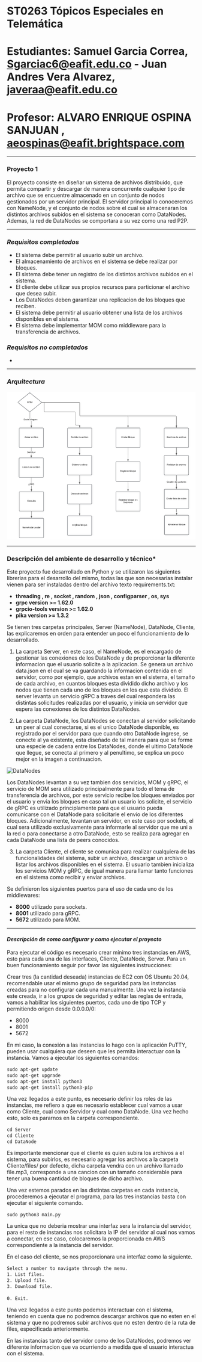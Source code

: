 # **ST0263 Tópicos Especiales en Telemática**

# **Estudiantes**: Samuel Garcia Correa, Sgarciac6@eafit.edu.co - Juan Andres Vera Alvarez, javeraa@eafit.edu.co

# **Profesor**: ALVARO ENRIQUE OSPINA SANJUAN , aeospinas@eafit.brightspace.com
*******


### **Proyecto 1**
El proyecto consiste en diseñar un sistema de archivos distribuido, que permita compartir y descargar de manera concurrente cualquier tipo de archivo que se encuentre almacenado en un conjunto de nodos gestionados por un servidor principal. El servidor principal lo conoceremos con NameNode, y el conjunto de nodos sobre el cual se almacenaran los distintos archivos subidos en el sistema se conoceran como DataNodes. Ademas, la red de DataNodes se comportara a su vez como una red P2P.

*******

### ***Requisitos completados***
* El sistema debe permitir al usuario subir un archivo.
* El almacenamiento de archivos en el sistema se debe realizar por bloques.
* El sistema debe tener un registro de los distintos archivos subidos en el sistema.
* El cliente debe utilizar sus propios recursos para particionar el archivo que desea subir.
* Los DataNodes deben garantizar una replicacion de los bloques que reciben.
* El sistema debe permitir al usuario obtener una lista de los archivos disponibles en el sistema.
* El sistema debe implementar MOM como middleware para la transferencia de archivos.


### ***Requisitos no completados***
*

*******

### ***Arquitectura***

![Arquitectura](./imgs/Arquitectura.png)

*******

### **Descripción del ambiente de desarrollo y técnico***
Este proyecto fue desarrollado en Python y se utilizaron las siguientes librerias para el desarrollo del mismo, todas las que son necesarias instalar vienen para ser instaladas dentro del archivo texto requirements.txt:

* **threading , re , socket , random , json , configparser , os, sys**
* **grpc version >= 1.62.0**
* **grpcio-tools version >= 1.62.0**
* **pika version >= 1.3.2**

Se tienen tres carpetas principales, Server (NameNode), DataNode, Cliente, las explicaremos en orden para entender un poco el funcionamiento de lo desarrollado.

1. La carpeta Server, en este caso, el NameNode, es el encargado de gestionar las conexiones de los DataNode y de proporcionar la diferente informacion que el usuario solicite a la aplicacion. Se genera un archivo data.json en el cual se va guardando la informacion contenida en el servidor, como por ejemplo, que archivos estan en el sistema, el tamaño de cada archivo, en cuantos bloques esta dividido dicho archivo y los nodos que tienen cada uno de los bloques en los que esta dividido. El server levanta un servicio gRPC a traves del cual respondera las distintas solicitudes realizadas por el usuario, y inicia un servidor que espera las conexiones de los distintos DataNodes.

2. La carpeta DataNode, los DataNodes se conectan al servidor solicitando un peer al cual conectarse, si es el unico DataNode disponible, es registrado por el servidor para que cuando otro DataNode ingrese, se conecte al ya existente, esta diseñado de tal manera para que se forme una especie de cadena entre los DataNodes, donde el ultimo DataNode que llegue, se conecta al primero y al penultimo, se explica un poco mejor en la imagen a continuacion.

![DataNodes](./imgs/DataNodes.jpg)

Los DataNodes levantan a su vez tambien dos servicios, MOM y gRPC, el servicio de MOM sera utilizado principalmente para todo el tema de transferencia de archivos, por este servicio recibe los bloques enviados por el usuario y envia los bloques en caso tal un usuario los solicite, el servicio de gRPC es utilizado principlamente para que el usuario pueda comunicarse con el DataNode para solicitarle el envio de los diferentes bloques. Adicionalmente, levantan un servidor, en este caso por sockets, el cual sera utilizado exclusivamente para informarle al servidor que me uni a la red o para conectarse a otro DataNode, esto se realiza para agregar en cada DataNode una lista de peers conocidos.

3. La carpeta Cliente, el cliente se comunica para realizar cualquiera de las funcionalidades del sistema, subir un archivo, descargar un archivo o listar los archivos disponibles en el sistema. El usuario tambien inicializa los servicios MOM y gRPC, de igual manera para llamar tanto funciones en el sistema como recibir y enviar archivos.


Se definieron los siguientes puertos para el uso de cada uno de los middlewares:
* **8000** utilizado para sockets.
* **8001** utilizado para gRPC.
* **5672** utilizado para MOM.

*******

#### ***Descripción de como configurar y como ejecutar el proyecto***

Para ejecutar el código es necesario crear mínimo tres instancias en AWS, esto para cada una de las interfaces, Cliente, DataNode, Server. Para un buen funcionamiento seguir por favor las siguientes instrucciones:

Crear tres (la cantidad deseada) instancias de EC2 con OS Ubuntu 20.04, recomendable usar el mismo grupo de seguridad para las instancias creadas para no configurar cada una manualmente. Una vez la instancia este creada, ir a los grupos de seguridad y editar las reglas de entrada, vamos a habilitar los siguientes puertos, cada uno de tipo TCP y permitiendo origen desde 0.0.0.0/0:
  * 8000
  * 8001
  * 5672

En mi caso, la conexión a las instancias lo hago con la aplicación PuTTY, pueden usar cualquiera que deseen que les permita interactuar con la instancia. Vamos a ejecutar los siguientes comandos:

```ssh
sudo apt-get update
sudo apt-get upgrade
sudo apt-get install python3
sudo apt-get install python3-pip
```

Una vez llegados a este punto, es necesario definir los roles de las instancias, me refiero a que es necesario establecer cual vamos a usar como Cliente, cual como Servidor y cual como DataNode. Una vez hecho esto, solo es pararnos en la carpeta correspondiente.

```ssh
cd Server
cd Cliente
cd DataNode
```

Es importante mencionar que el cliente es quien subira los archivos a el sistema, para subirlos, es necesario agregar los archivos a la carpeta Cliente/files/ por defecto, dicha carpeta vendra con un archivo llamado file.mp3, corresponde a una cancion con un tamaño considerable para tener una buena cantidad de bloques de dicho archivo.

Una vez estemos parados en las distintas carpetas en cada instancia, procederemos a ejecutar el programa, para las tres instancias basta con ejecutar el siguiente comando.

```ssh
sudo python3 main.py
```

La unica que no deberia mostrar una interfaz sera la instancia del servidor, para el resto de instancias nos solicitara la IP del servidor al cual nos vamos a conectar, en ese caso, colocaremos la proporcionada en AWS correspondiente a la instancia del servidor.

En el caso del cliente, se nos proporcionara una interfaz como la siguiente.

```ssh
Select a number to navigate through the menu.
1. List files.
2. Upload file.
3. Download file.

0. Exit.
```

Una vez llegados a este punto podemos interactuar con el sistema, teniendo en cuenta que no podremos descargar archivos que no esten en el sistema y que no podremos subir archivos que no esten dentro de la ruta de files, especificada anteriormente.

En las instancias tanto del servidor como de los DataNodes, podremos ver diferente informacion que va ocurriendo a medida que el usuario interactua con el sistema.